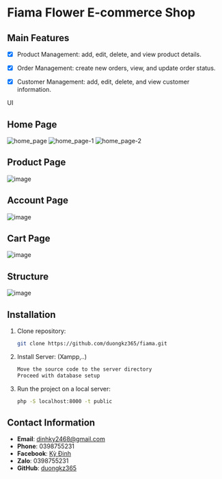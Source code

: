 # Fiama Flower E-commerce  Shop



## Main Features
- [x] Product Management: add, edit, delete, and view product details.
- [x] Order Management: create new orders, view, and update order status.
- [x] Customer Management: add, edit, delete, and view customer information.


UI
## Home Page
![home_page](https://github.com/user-attachments/assets/ab0e3de9-47c5-46b7-b7d6-9bcdd4b2269d)
![home_page-1](https://github.com/user-attachments/assets/1b36a020-3697-4e44-8756-020659a32d5d)
![home_page-2](https://github.com/user-attachments/assets/63b35d81-84c4-47be-b8f8-1f4112239caf)


## Product Page
![image](https://github.com/duongkz365/fiama/assets/87511212/c12c936e-d798-4b19-9fad-3d2a80df0981)


## Account Page
![image](https://github.com/duongkz365/fiama/assets/87511212/dd7bae89-0b8a-473a-8e3f-7fa28b61ce9d)



## Cart Page
![image](https://github.com/duongkz365/fiama/assets/87511212/ea82f16c-c722-4bae-805c-272ce51ea772)




## Structure 
![image](https://github.com/duongkz365/fiama/assets/87511212/d571492f-729d-44ce-b8c9-bb9e246b00b4)



## Installation
1. Clone repository:
    ```sh
    git clone https://github.com/duongkz365/fiama.git
    ```
2. Install Server: (Xampp,..)
    ```sh
    Move the source code to the server directory
    Proceed with database setup
    ```
3. Run the project on a local server:
    ```sh
    php -S localhost:8000 -t public
    ```
## Contact Information
- **Email**: dinhky2468@gmail.com
- **Phone**: 0398755231
- **Facebook**: [Kỳ Đinh](https://www.facebook.com/kydingy)
- **Zalo**: 0398755231
- **GitHub**: [duongkz365](https://github.com/duongkz365)

